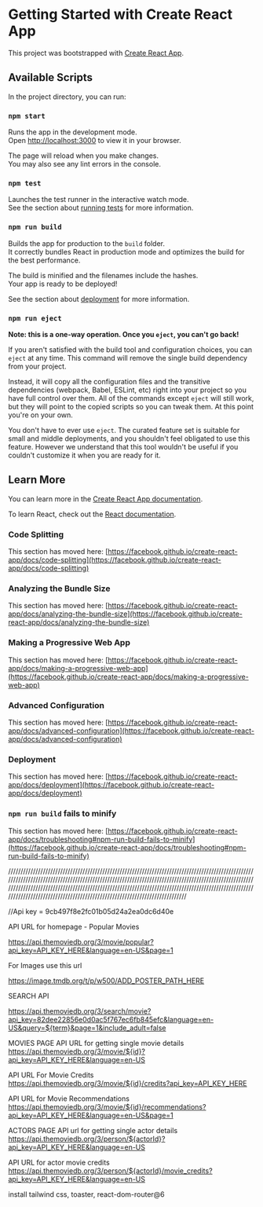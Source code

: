 # Getting Started with Create React App

This project was bootstrapped with [Create React App](https://github.com/facebook/create-react-app).

## Available Scripts

In the project directory, you can run:

### `npm start`

Runs the app in the development mode.\
Open [http://localhost:3000](http://localhost:3000) to view it in your browser.

The page will reload when you make changes.\
You may also see any lint errors in the console.

### `npm test`

Launches the test runner in the interactive watch mode.\
See the section about [running tests](https://facebook.github.io/create-react-app/docs/running-tests) for more information.

### `npm run build`

Builds the app for production to the `build` folder.\
It correctly bundles React in production mode and optimizes the build for the best performance.

The build is minified and the filenames include the hashes.\
Your app is ready to be deployed!

See the section about [deployment](https://facebook.github.io/create-react-app/docs/deployment) for more information.

### `npm run eject`

**Note: this is a one-way operation. Once you `eject`, you can't go back!**

If you aren't satisfied with the build tool and configuration choices, you can `eject` at any time. This command will remove the single build dependency from your project.

Instead, it will copy all the configuration files and the transitive dependencies (webpack, Babel, ESLint, etc) right into your project so you have full control over them. All of the commands except `eject` will still work, but they will point to the copied scripts so you can tweak them. At this point you're on your own.

You don't have to ever use `eject`. The curated feature set is suitable for small and middle deployments, and you shouldn't feel obligated to use this feature. However we understand that this tool wouldn't be useful if you couldn't customize it when you are ready for it.

## Learn More

You can learn more in the [Create React App documentation](https://facebook.github.io/create-react-app/docs/getting-started).

To learn React, check out the [React documentation](https://reactjs.org/).

### Code Splitting

This section has moved here: [https://facebook.github.io/create-react-app/docs/code-splitting](https://facebook.github.io/create-react-app/docs/code-splitting)

### Analyzing the Bundle Size

This section has moved here: [https://facebook.github.io/create-react-app/docs/analyzing-the-bundle-size](https://facebook.github.io/create-react-app/docs/analyzing-the-bundle-size)

### Making a Progressive Web App

This section has moved here: [https://facebook.github.io/create-react-app/docs/making-a-progressive-web-app](https://facebook.github.io/create-react-app/docs/making-a-progressive-web-app)

### Advanced Configuration

This section has moved here: [https://facebook.github.io/create-react-app/docs/advanced-configuration](https://facebook.github.io/create-react-app/docs/advanced-configuration)

### Deployment

This section has moved here: [https://facebook.github.io/create-react-app/docs/deployment](https://facebook.github.io/create-react-app/docs/deployment)

### `npm run build` fails to minify

This section has moved here: [https://facebook.github.io/create-react-app/docs/troubleshooting#npm-run-build-fails-to-minify](https://facebook.github.io/create-react-app/docs/troubleshooting#npm-run-build-fails-to-minify)



/////////////////////////////////////////////////////////////////////////////////////////////////////////////////////////////////////////////////////////////////////////////////////////////////////////////////////////////////////////////////////////////////////////////////////////////////////////////////////////////////////////////////////////////////////////////////



//Api key = 9cb497f8e2fc01b05d24a2ea0dc6d40e


API URL for homepage - Popular Movies

https://api.themoviedb.org/3/movie/popular?api_key=API_KEY_HERE&language=en-US&page=1


For Images use this url

https://image.tmdb.org/t/p/w500/ADD_POSTER_PATH_HERE


SEARCH API

https://api.themoviedb.org/3/search/movie?api_key=82dee22856e0d0ac5f767ec6fb845efc&language=en-US&query=${term}&page=1&include_adult=false


MOVIES PAGE
API URL for getting single movie details 
https://api.themoviedb.org/3/movie/${id}?api_key=API_KEY_HERE&language=en-US

API URL For Movie Credits
https://api.themoviedb.org/3/movie/${id}/credits?api_key=API_KEY_HERE

API URL for Movie Recommendations
https://api.themoviedb.org/3/movie/${id}/recommendations?api_key=API_KEY_HERE&language=en-US&page=1


ACTORS PAGE
API url for getting single actor details
https://api.themoviedb.org/3/person/${actorId}?api_key=API_KEY_HERE&language=en-US

API URL for actor movie credits
https://api.themoviedb.org/3/person/${actorId}/movie_credits?api_key=API_KEY_HERE&language=en-US




install tailwind css, toaster, react-dom-router@6